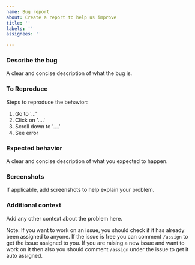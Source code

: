 ```yaml
---
name: Bug report
about: Create a report to help us improve
title: ''
labels: ''
assignees: ''

---
```


### **Describe the bug**
A clear and concise description of what the bug is.

### **To Reproduce**
Steps to reproduce the behavior:
1. Go to '...'
2. Click on '....'
3. Scroll down to '....'
4. See error

### **Expected behavior**
A clear and concise description of what you expected to happen.

### **Screenshots**
If applicable, add screenshots to help explain your problem.

### **Additional context**
Add any other context about the problem here.


Note: If you want to work on an issue, you should check if it has already been assigned to anyone. If the issue is free you can comment `/assign` to get the issue assigned to you.
If you are raising a new issue and want to work on it then also you should comment `/assign` under the issue to get it auto assigned.